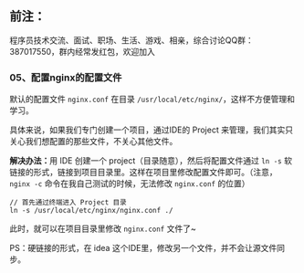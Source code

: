 ## 前注：

程序员技术交流、面试、职场、生活、游戏、相亲，综合讨论QQ群：387017550，群内经常发红包，欢迎加入

### 05、配置nginx的配置文件

默认的配置文件 ``nginx.conf`` 在目录 ``/usr/local/etc/nginx/``，这样不方便管理和学习。

具体来说，如果我们专门创建一个项目，通过IDE的 Project 来管理，我们其实只关心我们想配置的那些文件，不关心其他文件。

<b>解决办法：</b>用 IDE 创建一个 project（目录随意），然后将配置文件通过 ``ln -s`` 软链接的形式，链接到项目目录里。这样在项目里修改配置文件即可。（注意，``nginx -c`` 命令在我自己测试的时候，无法修改 ``nginx.conf`` 的位置）

```
// 首先通过终端进入 Project 目录
ln -s /usr/local/etc/nginx/nginx.conf ./
```

此时，就可以在项目目录里修改 ``nginx.conf`` 文件了~

PS：硬链接的形式，在 idea 这个IDE里，修改另一个文件，并不会让源文件同步。